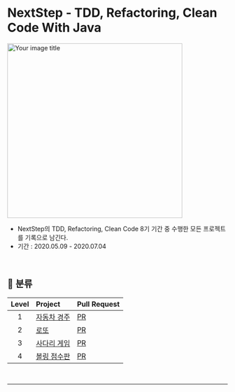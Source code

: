 # NextStep - TDD, Refactoring, Clean Code With Java

<img src="https://user-images.githubusercontent.com/56240505/81491942-8164b300-92ce-11ea-97ed-7ae5864d781e.png" alt="Your image title" width="400"/><br>

* NextStep의 TDD, Refactoring, Clean Code 8기 기간 중 수행한 모든 프로젝트를 기록으로 남긴다.
* 기간 : 2020.05.09 - 2020.07.04

<br>

## 📑 분류


| Level | Project | Pull Request |
|:---:|:---|:---|
| 1 | [자동차 경주](https://github.com/xlffm3/NEXTSTEP-TDD/tree/master/java-racingcar) | [PR](https://github.com/next-step/java-racingcar/pulls?q=is%3Apr+is%3Aclosed+author%3Axlffm3) |
| 2 | [로또](https://github.com/xlffm3/NEXTSTEP-TDD/tree/master/java-lotto) | [PR](https://github.com/next-step/java-lotto/pulls?q=is%3Apr+is%3Aclosed+author%3Axlffm3) |
| 3 | [사다리 게임](https://github.com/xlffm3/NEXTSTEP-TDD/tree/master/java-ladder) | [PR](https://github.com/next-step/java-ladder/pulls?q=is%3Apr+author%3Axlffm3+is%3Aclosed) |
| 4 | [볼링 점수판](https://github.com/xlffm3/NEXTSTEP-TDD/tree/master/java-bowling) | [PR](https://github.com/next-step/java-bowling/pulls?q=is%3Apr+is%3Aclosed+author%3Axlffm3) |

<br>

---
